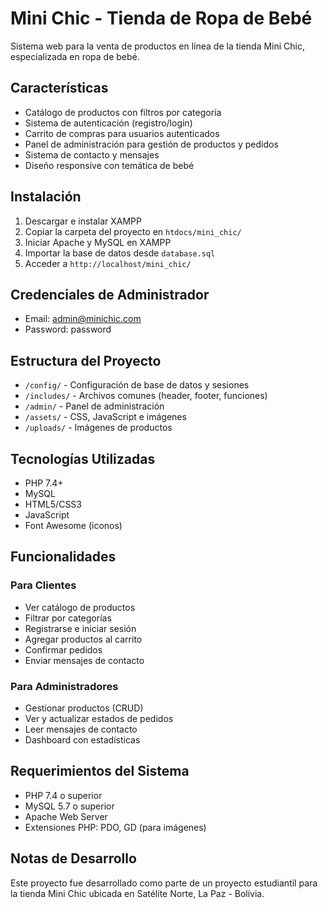 # Mini Chic - Tienda de Ropa de Bebé

Sistema web para la venta de productos en línea de la tienda Mini Chic, especializada en ropa de bebé.

## Características

- Catálogo de productos con filtros por categoría
- Sistema de autenticación (registro/login)
- Carrito de compras para usuarios autenticados
- Panel de administración para gestión de productos y pedidos
- Sistema de contacto y mensajes
- Diseño responsive con temática de bebé

## Instalación

1. Descargar e instalar XAMPP
2. Copiar la carpeta del proyecto en `htdocs/mini_chic/`
3. Iniciar Apache y MySQL en XAMPP
4. Importar la base de datos desde `database.sql`
5. Acceder a `http://localhost/mini_chic/`

## Credenciales de Administrador

- Email: admin@minichic.com
- Password: password

## Estructura del Proyecto

- `/config/` - Configuración de base de datos y sesiones
- `/includes/` - Archivos comunes (header, footer, funciones)
- `/admin/` - Panel de administración
- `/assets/` - CSS, JavaScript e imágenes
- `/uploads/` - Imágenes de productos

## Tecnologías Utilizadas

- PHP 7.4+
- MySQL
- HTML5/CSS3
- JavaScript
- Font Awesome (iconos)

## Funcionalidades

### Para Clientes
- Ver catálogo de productos
- Filtrar por categorías
- Registrarse e iniciar sesión
- Agregar productos al carrito
- Confirmar pedidos
- Enviar mensajes de contacto

### Para Administradores
- Gestionar productos (CRUD)
- Ver y actualizar estados de pedidos
- Leer mensajes de contacto
- Dashboard con estadísticas

## Requerimientos del Sistema

- PHP 7.4 o superior
- MySQL 5.7 o superior
- Apache Web Server
- Extensiones PHP: PDO, GD (para imágenes)

## Notas de Desarrollo

Este proyecto fue desarrollado como parte de un proyecto estudiantil para la tienda Mini Chic ubicada en Satélite Norte, La Paz - Bolivia.
